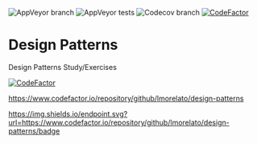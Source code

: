 ![AppVeyor branch](https://img.shields.io/appveyor/ci/lmorelato/design-patterns/master.svg)
![AppVeyor tests](https://img.shields.io/appveyor/tests/lmorelato/design-patterns.svg)
![Codecov branch](https://img.shields.io/codecov/c/github/lmorelato/design-patterns/master.svg) 
[![CodeFactor](https://www.codefactor.io/repository/github/lmorelato/design-patterns/badge)](https://www.codefactor.io/repository/github/lmorelato/design-patterns)

# Design Patterns
Design Patterns Study/Exercises


<a href="https://www.codefactor.io/repository/github/lmorelato/design-patterns">
	<img src="https://www.codefactor.io/repository/github/lmorelato/design-patterns/badge" alt="CodeFactor" />
</a>

https://www.codefactor.io/repository/github/lmorelato/design-patterns

https://img.shields.io/endpoint.svg?url=https://www.codefactor.io/repository/github/lmorelato/design-patterns/badge
